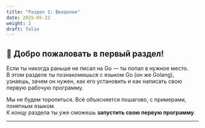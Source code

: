 ```yaml
---
title: "Раздел 1: Введение"
date: 2025-05-22
weight: 2
draft: false
---
```


## 👋 Добро пожаловать в первый раздел!

Если ты никогда раньше не писал на Go — ты попал в нужное место.  
В этом разделе ты познакомишься с языком Go (он же Golang), узнаешь, зачем он нужен, как его установить и как написать свою первую рабочую программу.

Мы не будем торопиться. Всё объясняется пошагово, с примерами, понятным языком.  
К концу раздела ты уже сможешь **запустить свою первую программу**.

---